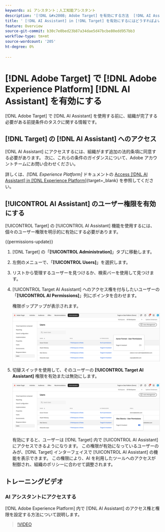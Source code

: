 ```yaml
---
keywords: ai アシスタント；人工知能アシスタント
description: '[!DNL &#x200B; Adobe Target] を有効にする方法  [!DNL AI Assistant]  説明します。'
title: ' [!DNL AI Assistant] in [!DNL Target] を有効にするにはどうすればよいですか？'
feature: Overview
source-git-commit: b30c7e0bed23b87a34dae5d47bcbe80edd957bb3
workflow-type: tm+mt
source-wordcount: '205'
ht-degree: 0%

---
```


# [!DNL Adobe Target] で [!DNL Adobe Experience Platform] [!DNL AI Assistant] を有効にする

[!DNL Adobe Target] で [!DNL AI Assistant] を使用する前に、組織が完了する必要がある前提条件のタスクに関する情報です。

## [!DNL Target] の [!DNL AI Assistant] へのアクセス

[!DNL AI Assistant] にアクセスするには、組織がまず追加の法的条項に同意する必要があります。 次に、これらの条件のガイダンスについて、Adobe アカウントチームにお問い合わせください。

詳しくは、*[!DNL Experience Platform]* ドキュメントの [Access [!DNL AI Assistant] in [!DNL Experience Platform]](https://experienceleague.adobe.com/en/docs/experience-platform/ai-assistant/access){target=_blank} を参照してください。

## [!UICONTROL AI Assistant] のユーザー権限を有効にする

[!UICONTROL Target] の [!UICONTROL AI Assistant] 機能を使用するには、個々のユーザー権限を明示的に有効にする必要があります。

{{permissions-update}}

1. [!DNL Target] の「**[!UICONTROL Administration]**」タブに移動します。
1. 左側のメニューで、「**[!UICONTROL Users]**」を選択します。
1. リストから管理するユーザーを見つけるか、検索バーを使用して見つけます。
1. [!UICONTROL Target AI Assistant] へのアクセス権を付与したいユーザーの「**[!UICONTROL AI Permissions]**」列にポインタを合わせます。

   権限ポップアップが表示されます。

   ![AI アシスタントの設定 ](/help/main/c-intro/assets/ai-pop-up2.png)

1. 切替スイッチを使用して、そのユーザーの **[!UICONTROL Target AI Assistant]** 権限を有効または無効にします。

   ![AI アシスタントの権限ポップアップ ](/help/main/c-intro/assets/ai-pop-up.png)

   有効にすると、ユーザーは [!DNL Target] 内で [!UICONTROL AI Assistant] にアクセスできるようになります。 この権限が有効になっているユーザーのみが、[!DNL Target] インターフェイスで [!UICONTROL AI Assistant] の機能を表示できます。 この権限により、AI を利用したツールへのアクセスが制御され、組織のポリシーに合わせて調整されます。

## トレーニングビデオ

### AI アシスタントにアクセスする

[!DNL Adobe Experience Platform] 内で [!DNL AI Assistant] のアクセス権と権限を設定する方法について説明します。

>[!VIDEO](https://video.tv.adobe.com/v/3436470/?learn=on&#x26;enablevpops)
